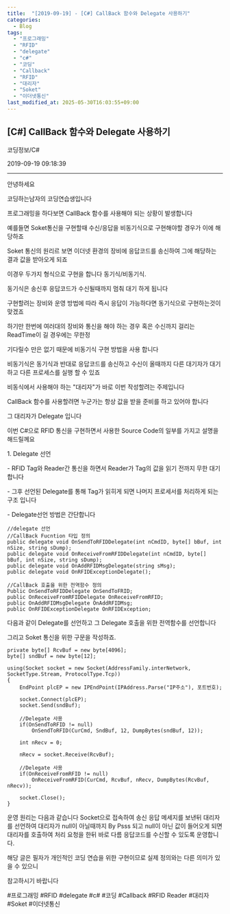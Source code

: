 ```yaml
---
title:  "[2019-09-19] - [C#] CallBack 함수와 Delegate 사용하기"
categories:
  - Blog
tags:
  - "프로그래밍"
  - "RFID"
  - "delegate"
  - "c#"
  - "코딩"
  - "Callback"
  - "RFID"
  - "대리자"
  - "Soket"
  - "이더넷통신"
last_modified_at: 2025-05-30T16:03:55+09:00
---
```


## [C#] CallBack 함수와 Delegate 사용하기

코딩정보/C#

2019-09-19 09:18:39

* * *

안녕하세요

코딩하는남자의 코딩연습생입니다

프로그래밍을 하다보면 CallBack 함수를 사용해야 되는 상황이 발생합니다

예를들면 Soket통신을 구현할때 수신/응답을 비동기식으로 구현해야할 경우가 이에 해당하죠

Soket 통신의 원리르 보면 이더넷 환경의 장비에 응답코드를 송신하여 그에 해당하는 결과 값을 받아오게 되죠

이경우 두가지 형식으로 구현을 합니다 동기식/비동기식.

동기식은 송신후 응답코드가 수신될때까지 멈춰 대기 하게 됩니다

구현할려는 장비와 운영 방법에 따라 즉시 응답이 가능하다면 동기식으로 구현하는것이 맞겠죠

하기만 한번에 여러대의 장비와 통신을 해야 하는 경우 혹은 수신까지 걸리는 ReadTime이 길 경우에는 무한정

기다릴수 만은 없기 때문에 비동기식 구현 방법을 사용 합니다

비동기식은 동기식과 반대로 응답코드를 송신하고 수신이 올때까지 다른 대기자가 대기하고 다른 프로세스를 실행 할 수 있죠

비동식에서 사용해야 하는 "대리자"가 바로 이번 작성할려는 주제입니다

CallBack 함수를 사용할려면 누군가는 항상 값을 받을 준비를 하고 있어야 합니다

그 대리자가 Delegate 입니다

이번 C#으로 RFID 통신을 구현하면서 사용한 Source Code의 일부를 가지고 설명을 해드릴께요

1\. Delegate 선언

\- RFID Tag와 Reader간 통신을 하면서 Reader가 Tag의 값을 읽기 전까지 무한 대기 합니다

\- 그후 선언된 Delegate를 통해 Tag가 읽히게 되면 나머지 프로세서를 처리하게 되는 구조 입니다

\- Delegate선언 방법은 간단합니다

    
    
    //delegate 선언
    //CallBack Fucntion 타입 정의
    public delegate void OnSendToRFIDDelegate(int nCmdID, byte[] bBuf, int nSize, string sDump);
    public delegate void OnReceiveFromRFIDDelegate(int nCmdID, byte[] bBuf, int nSize, string sDump);
    public delegate void OnAddRFIDMsgDelegate(string sMsg);
    public delegate void OnRFIDExceptionDelegate();
    
    //CallBack 호출을 위한 전역함수 정의
    Public OnSendToRFIDDelegate OnSendToFRID;
    public OnReceiveFromRFIDDelegate OnReceiveFromRFID;
    public OnAddRFIDMsgDelegate OnAddRFIDMsg;
    public OnRFIDExceptionDelegate OnRFIDException;

다음과 같이 Delegate를 선언하고 그 Delegate 호출을 위한 전역함수를 선언합니다

그리고 Soket 통신을 위한 구문을 작성하죠.

    
    
    private byte[] RcvBuf = new byte[4096];
    byte[] sndBuf = new byte[12];
    
    using(Socket socket = new Socket(AddressFamily.interNetwork, SocketType.Stream, ProtocolType.Tcp))
    {
    	EndPoint plcEP = new IPEndPoint(IPAddress.Parse("IP주소"), 포트번호);
        
        socket.Connect(plcEP);
        socket.Send(sndBuf);
        
        //Delegate 사용
        if(OnSendToRFID != null)
        	OnSendToRFID(CurCmd, SndBuf, 12, DumpBytes(sndBuf, 12));
            
        int nRecv = 0;
        
        nRecv = socket.Receive(RcvBuf);
        
        //Delegate 사용
        if(OnReceiveFromRFID != null)
        	OnReceiveFromRFID(CurCmd, RcvBuf, nRecv, DumpBytes(RcvBuf, nRecv));
        
        socket.Close();
    }

운영 원리는 다음과 같습니다 Socket으로 접속하여 송신 응답 메세지를 보낸뒤 대리자를 선언하여 대리자가 null이 아닐때까지 By
Psss 되고 null이 아닌 값이 들어오게 되면 대리자를 호출하여 처리 요청을 한뒤 바로 다름 응답코드를 수신할 수 있도록 운영합니다.

해당 글은 필자가 개인적인 코딩 연습을 위한 구현이므로 실제 정의와는 다른 의미가 있을 수 있으니

참고하시기 바랍니다

  

#프로그래밍 #RFID #delegate #c# #코딩 #Callback #RFID Reader #대리자 #Soket #이더넷통신

